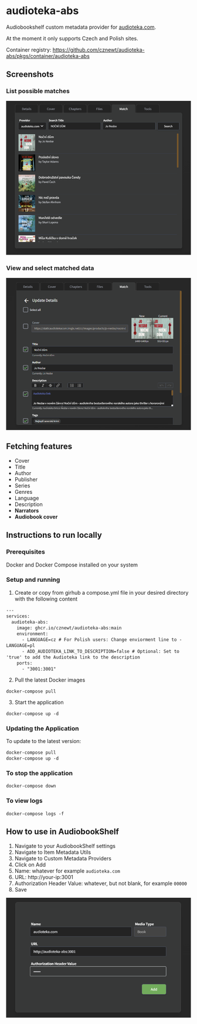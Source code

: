 # audioteka-abs

Audiobookshelf custom metadata provider for [audioteka.com](https://audioteka.com/).

At the moment it only supports Czech and Polish sites.

Container registry: https://github.com/cznewt/audioteka-abs/pkgs/container/audioteka-abs

## Screenshots

### List possible matches

![image](./docs/images/list-matches-audiobook-metadata.png)

### View and select matched data

![image](./docs/images/view-matched-audiobook-metadata.png)

## Fetching features

- Cover
- Title
- Author
- Publisher
- Series
- Genres
- Language
- Description
- **Narrators**
- **Audiobook cover**

## Instructions to run locally

### Prerequisites

Docker and Docker Compose installed on your system

### Setup and running

1. Create or copy from girhub a compose.yml file in your desired directory with the following content

```
---
services:
  audioteka-abs:
    image: ghcr.io/cznewt/audioteka-abs:main
    environment:
      - LANGUAGE=cz # For Polish users: Change enviorment line to - LANGUAGE=pl
      - ADD_AUDIOTEKA_LINK_TO_DESCRIPTION=false # Optional: Set to 'true' to add the Audioteka link to the description
    ports:
      - "3001:3001"
```

2. Pull the latest Docker images

```
docker-compose pull
```

3. Start the application

```
docker-compose up -d
```

### Updating the Application

To update to the latest version:

```
docker-compose pull
docker-compose up -d
```

### To stop the application

```
docker-compose down
```

### To view logs

```
docker-compose logs -f
```

## How to use in AudiobookShelf

1. Navigate to your AudiobookShelf settings
2. Navigate to Item Metadata Utils
3. Navigate to Custom Metadata Providers
4. Click on Add
5. Name: whatever for example `audioteka.com`
6. URL: http://your-ip:3001
7. Authorization Header Value: whatever, but not blank, for example `00000`
8. Save

![image](./docs/images/add-metadata-plugin.png)
